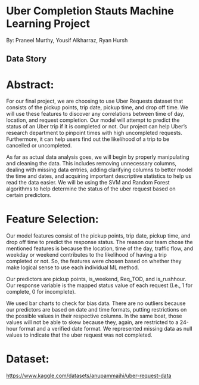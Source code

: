 # Uber Completion Stauts Machine Learning Project 
By: Praneel Murthy, Yousif Alkharraz, Ryan Hursh 

## Data Story
# Abstract:
For our final project, we are choosing to use Uber Requests dataset that consists of the pickup points, trip date, pickup time, and drop off time. We will use these features to discover any correlations between time of day, location, and request completion. Our model will attempt to predict the status of an Uber trip if it is completed or not. Our project can help Uber’s research department to pinpoint times with high uncompleted requests. Furthermore, it can help users find out the likelihood of a trip to be cancelled or uncompleted.   

As far as actual data analysis goes, we will begin by properly manipulating and cleaning the data. This includes removing unnecessary columns, dealing with missing data entries, adding clarifying columns to better model the time and dates, and acquiring important descriptive statistics to help us read the data easier. We will be using the SVM and Random Forest algorithms to help determine the status of the uber request based on certain predictors. 

# Feature Selection:
Our model features consist of the pickup points, trip date, pickup time, and drop off time to predict the response status. The reason our team chose the mentioned features is because the location, time of the day, traffic flow, and weekday or weekend contributes to the likelihood of having a trip completed or not. So, the features were chosen based on whether they make logical sense to use each individual ML method.  

Our predictors are pickup points, is_weekend, Req_TOD, and is_rushhour. Our response variable is the mapped status value of each request (I.e., 1 for complete, 0 for incomplete).  

We used bar charts to check for bias data.  There are no outliers because our predictors are based on date and time formats, putting restrictions on the possible values in their respective columns. In the same boat, those values will not be able to skew because they, again, are restricted to a 24-hour format and a verified date format. We represented missing data as null values to indicate that the uber request was not completed.  

# Dataset:
https://www.kaggle.com/datasets/anupammajhi/uber-request-data 
